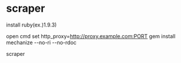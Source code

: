 scraper
=======

install ruby(ex.)1.9.3)

open cmd
set http_proxy=http://proxy.example.com:PORT
gem install mechanize --no-ri --no-rdoc

scraper